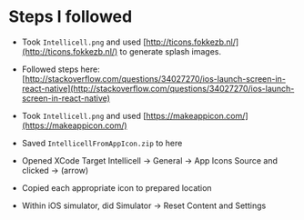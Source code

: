 # Steps I followed

* Took `Intellicell.png` and used
  [http://ticons.fokkezb.nl/](http://ticons.fokkezb.nl/) to generate
  splash images.

* Followed steps here:
  [http://stackoverflow.com/questions/34027270/ios-launch-screen-in-react-native](http://stackoverflow.com/questions/34027270/ios-launch-screen-in-react-native)

* Took `Intellicell.png` and used
  [https://makeappicon.com/](https://makeappicon.com/)

* Saved `IntellicellFromAppIcon.zip` to here

* Opened XCode Target Intellicell -> General -> App Icons Source and
  clicked -> (arrow)

* Copied each appropriate icon to prepared location

* Within iOS simulator, did Simulator -> Reset Content and Settings
